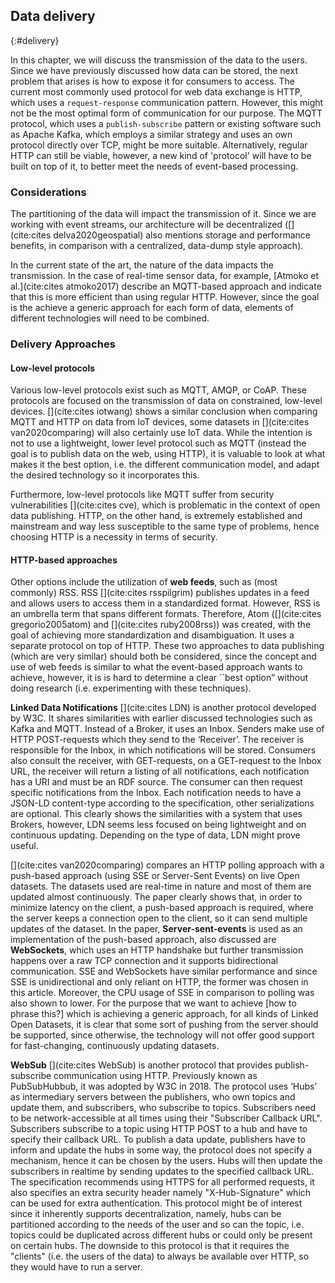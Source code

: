 ## Data delivery
{:#delivery}

In this chapter, we will discuss the transmission of the data to the users. Since we have previously discussed how data can be stored, the next problem that arises is how to expose it for consumers to access. The current most commonly used protocol for web data exchange is HTTP, which uses a `request-response` communication pattern. However, this might not be the most optimal form of communication for our purpose. The MQTT protocol, which uses a `publish-subscribe` pattern or existing software such as Apache Kafka, which employs a similar strategy and uses an own protocol directly over TCP, might be more suitable. Alternatively, regular HTTP can still be viable, however, a new kind of 'protocol' will have to be built on top of it, to better meet the needs of event-based processing.

### Considerations

The partitioning of the data will impact the transmission of it. Since we are working with event streams, our architecture will be decentralized ([](cite:cites delva2020geospatial) also mentions storage and performance benefits, in comparison with a centralized, data-dump style approach).

In the current state of the art, the nature of the data impacts the transmission. In the case of real-time sensor data, for example, [Atmoko et al.](cite:cites atmoko2017) describe an MQTT-based approach and indicate that this is more efficient than using regular HTTP. However, since the goal is the achieve a generic approach for each form of data, elements of different technologies will need to be combined.

### Delivery Approaches

#### Low-level protocols

Various low-level protocols exist such as MQTT, AMQP, or CoAP. These protocols are focused on the transmission of data on constrained, low-level devices.
[](cite:cites iotwang) shows a similar conclusion when comparing MQTT and HTTP on data from IoT devices, some datasets in [](cite:cites van2020comparing) will also certainly use IoT data. While the intention is not to use a lightweight, lower level protocol such as MQTT (instead the goal is to publish data on the web, using HTTP), it is valuable to look at what makes it the best option, i.e. the different communication model, and adapt the desired technology so it incorporates this.

Furthermore, low-level protocols like MQTT suffer from security vulnerabilities [](cite:cites cve), which is problematic in the context of open data publishing. HTTP, on the other hand, is extremely established and mainstream and way less susceptible to the same type of problems, hence choosing HTTP is a necessity in terms of security.

#### HTTP-based approaches
Other options include the utilization of **web feeds**, such as (most commonly) RSS. RSS [](cite:cites rsspilgrim) publishes updates in a feed and allows users to access them in a standardized format. However, RSS is an umbrella term that spans different formats. Therefore, Atom ([](cite:cites gregorio2005atom) and [](cite:cites ruby2008rss)) was created, with the goal of achieving more standardization and disambiguation. It uses a separate protocol on top of HTTP. These two approaches to data publishing (which are very similar) should both be considered, since the concept and use of web feeds is similar to what the event-based approach wants to achieve, however, it is is hard to determine a clear ``best option” without doing research (i.e. experimenting with these techniques).


**Linked Data Notifications** [](cite:cites LDN) is another protocol developed by W3C. It shares similarities with earlier discussed technologies such as Kafka and MQTT. Instead of a Broker, it uses an Inbox. Senders make use of HTTP POST-requests which they send to the ‘Receiver’. The receiver is responsible for the Inbox, in which notifications will be stored. Consumers also consult the receiver, with GET-requests, on a GET-request to the Inbox URL, the receiver will return a listing of all notifications, each notification has a URI and must be an RDF source. The consumer can then request specific notifications from the Inbox. Each notification needs to have a JSON-LD content-type according to the specification, other serializations are optional. This clearly shows the similarities with a system that uses Brokers, however, LDN seems less focused on being lightweight and on continuous updating. Depending on the type of data, LDN might prove useful.


[](cite:cites van2020comparing) compares an HTTP polling approach with a push-based approach (using SSE or Server-Sent Events) on live Open datasets. The datasets used are real-time in nature and most of them are updated almost continuously. The paper clearly shows that, in order to minimize latency on the client, a push-based approach is required, where the server keeps a connection open to the client, so it can send multiple updates of the dataset. In the paper, **Server-sent-events** is used as an implementation of the push-based approach, also discussed are **WebSockets**, which uses an HTTP handshake but further transmission happens over a raw TCP connection and it supports bidirectional communication. SSE and WebSockets have similar performance and since SSE is unidirectional and only reliant on HTTP, the former was chosen in this article. Moreover, the CPU usage of SSE in comparison to polling was also shown to lower. For the purpose that we want to achieve [how to phrase this?] which is achieving a generic approach, for all kinds of Linked Open Datasets, it is clear that some sort of pushing from the server should be supported, since otherwise, the technology will not offer good support for fast-changing, continuously updating datasets. 


**WebSub** [](cite:cites WebSub) is another protocol that provides publish-subscribe communication using HTTP. Previously known as PubSubHubbub, it was adopted by W3C in 2018. The protocol uses ‘Hubs’ as intermediary servers between the publishers, who own topics and update them, and subscribers, who subscribe to topics. Subscribers need to be network-accessible at all times using their "Subscriber Callback URL". Subscribers subscribe to a topic using HTTP POST to a hub and have to specify their callback URL. To publish a data update, publishers have to inform and update the hubs in some way, the protocol does not specify a mechanism, hence it can be chosen by the users. Hubs will then update the subscribers in realtime by sending updates to the specified callback URL. The specification recommends using HTTPS for all performed requests, it also specifies an extra security header namely "X-Hub-Signature" which can be used for extra authentication. This protocol might be of interest since it inherently supports decentralization, namely, hubs can be partitioned according to the needs of the user and so can the topic, i.e. topics could be duplicated across different hubs or could only be present on certain hubs. The downside to this protocol is that it requires the "clients" (i.e. the users of the data) to always be available over HTTP, so they would have to run a server.
